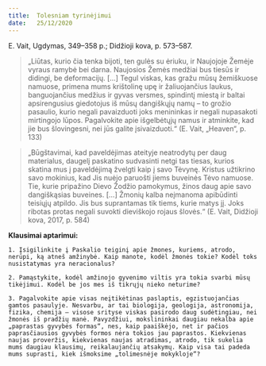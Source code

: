 ```yaml
---
title:  Tolesniam tyrinėjimui
date:   25/12/2020
---
```


E. Vait, Ugdymas, 349–358 p.; Didžioji kova, p. 573–587. 

> <p></p>
> „Liūtas, kurio čia tenka bijoti, ten gulės su ėriuku, ir Naujojoje Žemėje vyraus ramybė bei darna. Naujosios Žemės medžiai bus tiesūs ir didingi, be deformacijų. [...] Tegul viskas, kas gražu mūsų žemiškuose namuose, primena mums krištolinę upę ir žaliuojančius laukus, banguojančius medžius ir gyvas versmes, spindintį miestą ir baltai apsirengusius giedotojus iš mūsų dangiškųjų namų – to grožio pasaulio, kurio negali pavaizduoti joks menininkas ir negali nupasakoti mirtingojo lūpos. Pagalvokite apie išgelbėtųjų namus ir atminkite, kad jie bus šlovingesni, nei jūs galite įsivaizduoti.“ (E. Vait, „Heaven“, p. 133)

> <p></p>
> „Būgštavimai, kad paveldėjimas ateityje neatrodytų per daug materialus, daugelį paskatino sudvasinti netgi tas tiesas, kurios skatina mus į paveldėjimą žvelgti kaip į savo Tėvynę. Kristus užtikrino savo mokinius, kad Jis nuėjo paruošti jiems buveinės Tėvo namuose. Tie, kurie pripažino Dievo Žodžio pamokymus, žinos daug apie savo dangiškąsias buveines. [...] Žmonių kalba neįmanoma apibūdinti teisiųjų atpildo. Jis bus suprantamas tik tiems, kurie matys jį. Joks ribotas protas negali suvokti dieviškojo rojaus šlovės.“ (E. Vait, Didžioji kova, 2017, p. 584)

**Klausimai aptarimui:**

`1. Įsigilinkite į Paskalio teiginį apie žmones, kuriems, atrodo, nerūpi, ką atneš amžinybė. Kaip manote, kodėl žmonės tokie? Kodėl toks nusistatymas yra neracionalus?`

`2. Pamąstykite, kodėl amžinojo gyvenimo viltis yra tokia svarbi mūsų tikėjimui. Kodėl be jos mes iš tikrųjų nieko neturime?`

`3. Pagalvokite apie visas neįtikėtinas paslaptis, egzistuojančias gamtos pasaulyje. Nesvarbu, ar tai biologija, geologija, astronomija, fizika, chemija – visose srityse viskas pasirodo daug sudėtingiau, nei žmonės iš pradžių manė. Pavyzdžiui, mokslininkai daugiau nekalba apie „paprastas gyvybės formas“, nes, kaip paaiškėjo, net ir pačios paprasčiausios gyvybės formos nėra tokios jau paprastos. Kiekvienas naujas proveržis, kiekvienas naujas atradimas, atrodo, tik sukelia mums daugiau klausimų, reikalaujančių atsakymų. Kaip visa tai padeda mums suprasti, kiek išmoksime „tolimesnėje mokykloje“?`